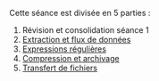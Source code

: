 
Cette séance est divisée en 5 parties :

1. Révision et consolidation séance 1
2. [Extraction et flux de données](tutorial/01-flux.md)
3. [Expressions régulières](tutorial/02-regex.md)
4. [Compression et archivage](tutorial/03-tar.md)
5. [Transfert de fichiers](tutorial/04-ssh_scp.md)

